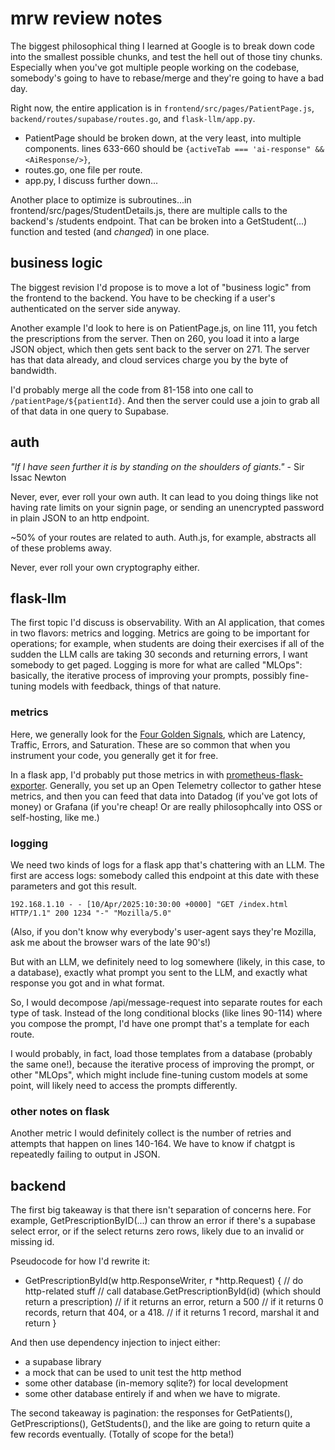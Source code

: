 # mrw review notes

The biggest philosophical thing I learned at Google is to break down code into the 
smallest possible chunks, and test the hell out of those tiny chunks. Especially when
you've got multiple people working on the codebase, somebody's going to have to rebase/merge
and they're going to have a bad day.

Right now, the entire application is in `frontend/src/pages/PatientPage.js`,
`backend/routes/supabase/routes.go`, and `flask-llm/app.py`.
- PatientPage should be broken down, at the very least, into multiple components.
  lines 633-660 should be `{activeTab === 'ai-response" && <AiResponse/>}`,
- routes.go, one file per route. 
- app.py, I discuss further down...

Another place to optimize is subroutines...in frontend/src/pages/StudentDetails.js, 
there are multiple calls to the backend's /students endpoint. That can be broken into
a GetStudent(...) function and tested (and *changed*) in one place.

## business logic

The biggest revision I'd propose is to move a lot of "business logic" from the frontend
to the backend. You have to be checking if a user's authenticated on the server side anyway.

Another example I'd look to here is on PatientPage.js, on line 111, you fetch the prescriptions
from the server. Then on 260, you load it into a large JSON object, which then gets sent
back to the server on 271. The server has that data already, and cloud services charge you by
the byte of bandwidth.

I'd probably merge all the code from 81-158 into one call to `/patientPage/${patientId}`.
And then the server could use a join to grab all of that data in one query to Supabase.


## auth

*"If I have seen further it is by standing on the shoulders of giants."* - Sir Issac Newton

Never, ever, ever roll your own auth. It can lead to you doing things like not having rate limits
on your signin page, or sending an unencrypted password in plain JSON to an http endpoint.

~50% of your routes are related to auth. Auth.js, for example, abstracts all
of these problems away.

Never, ever roll your own cryptography either.


## flask-llm

The first topic I'd discuss is observability. With an AI application, that comes
in two flavors: metrics and logging. Metrics are going to be important for operations;
for example, when students are doing their exercises if all of the sudden the LLM calls
are taking 30 seconds and returning errors, I want somebody to get paged. Logging is
more for what are called "MLOps": basically, the iterative process of improving your prompts,
possibly fine-tuning models with feedback, things of that nature. 

### metrics

Here, we generally look for the [Four Golden Signals](https://sre.google/sre-book/monitoring-distributed-systems/#:~:text=is%20fairly%20useless.-,The%20Four%20Golden%20Signals,-The%20four%20golden), which are Latency, Traffic, Errors, and Saturation. These are so
common that when you instrument your code, you generally get it for free.

In a flask app, I'd probably put those metrics in with 
[prometheus-flask-exporter](https://pypi.org/project/prometheus-flask-exporter/).
Generally, you set up an Open Telemetry collector to gather htese metrics, and then
you can feed that data into Datadog (if you've got lots of money) or Grafana (if you're cheap!
Or are really philosophcally into OSS or self-hosting, like me.) 

### logging

We need two kinds of logs for a flask app that's chattering with an LLM. The first are access
logs: somebody called this endpoint at this date with these parameters and got this result.

```
192.168.1.10 - - [10/Apr/2025:10:30:00 +0000] "GET /index.html HTTP/1.1" 200 1234 "-" "Mozilla/5.0"
```

(Also, if you don't know why everybody's user-agent says they're Mozilla, ask me about the browser wars of the late 90's!)

But with an LLM, we definitely need to log somewhere (likely, in this case, to a database), exactly what prompt you sent to the LLM, and exactly what response you got and in what format.

So, I would decompose /api/message-request into separate routes for each type of task.
Instead of the long conditional blocks (like lines 90-114) where you compose the prompt,
I'd have one prompt that's a template for each route.

I would probably, in fact, load those templates from a database (probably the same one!),
because the iterative process of improving the prompt, or other "MLOps", which might
include fine-tuning custom models at some point, will likely need to access the
prompts differently.

### other notes on flask

Another metric I would definitely collect is the number of retries and attempts that happen
on lines 140-164. We have to know if chatgpt is repeatedly failing to output in JSON.

## backend

The first big takeaway is that there isn't separation of concerns here. For example,
GetPrescriptionByID(...) can throw an error if there's a supabase select error, or
if the select returns zero rows, likely due to an invalid or missing id.

Pseudocode for how I'd rewrite it:

- GetPrescriptionById(w http.ResponseWriter, r *http.Request) {
    // do http-related stuff
    // call database.GetPrescriptionById(id) (which should return a prescription)
    // if it returns an error, return a 500
    // if it returns 0 records, return that 404, or a 418.
    // if it returns 1 record, marshal it and return
}

And then use dependency injection to inject either:
- a supabase library
- a mock that can be used to unit test the http method
- some other database (in-memory sqlite?) for local development
- some other database entirely if and when we have to migrate.

The second takeaway is pagination: the responses for GetPatients(), GetPrescriptions(),
GetStudents(), and the like are going to return quite a few records eventually. (Totally
of scope for the beta!)


